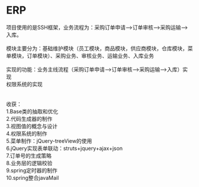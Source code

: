 # ERP
项目使用的是SSH框架，业务流程为：采购订单申请—>订单审核—>采购运输—>入库。 <br/> <br/>
模块主要分为：基础维护模块（员工模块，商品模块，供应商模块，仓库模块，菜单模块，订单模块）、采购业务、审核业务、运输业务、入库业务 <br/> <br/>
实现的功能：业务主线流程（采购订单申请—>订单审核—>采购运输—>入库）实现<br/>
            权限系统的实现 <br/> <br/>
       <br/>
收获： <br/>
    1.Base类的抽取和优化 <br/>
    2.代码生成器的制作 <br/>
    3.视图值的概念与设计 <br/>
    4.权限系统的制作 <br/>
    5.菜单制作：jQuery-treeView的使用 <br/>
    6.jQuery实现表单联动：struts+jquery+ajax+json <br/>
    7.订单号的生成策略 <br/>
    8.业务层的逻辑校验 <br/>
    9.spring定时器的制作 <br/>
    10.spring整合javaMail <br/>
